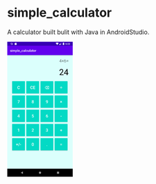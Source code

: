 # simple_calculator

A calculator built bulit with Java in AndroidStudio.

<img src="/images/screenshot.png" width="30%">
